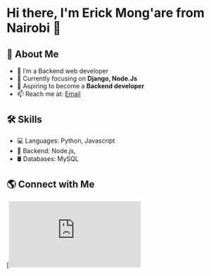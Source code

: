 # Hi there, I'm Erick Mong'are  from Nairobi 👋

## 🚀 About Me
- 🔭 I’m a Backend web developer
- 🌱 Currently focusing on **Django, Node.Js**
- 🎯 Aspiring to become a **Backend developer**
- 📫 Reach me at: [Email]([emongare0002@gmail.com])

## 🛠 Skills
- 💻 Languages: Python, Javascript
- 🔧 Backend: Node.js,
- 🛢️ Databases: MySQL


## 🌎 Connect with Me
[![GitHub](https://github.com/erickyoung254/erickyoung254/edit/main/README.md)
